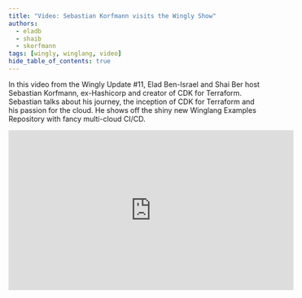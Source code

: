 ```yaml
---
title: "Video: Sebastian Korfmann visits the Wingly Show"
authors: 
  - eladb
  - shaib
  - skorfmann
tags: [wingly, winglang, video]
hide_table_of_contents: true
---
```


In this video from the Wingly Update #11, Elad Ben-Israel and Shai Ber host Sebastian Korfmann, ex-Hashicorp and creator of CDK for Terraform. Sebastian talks about his journey, the inception of CDK for Terraform and his passion for the cloud. He shows off the shiny new Winglang Examples Repository with fancy multi-cloud CI/CD.


<!--truncate-->

<iframe width="560" height="315" src="https://www.youtube.com/embed/3V8fctxhfBs" title="YouTube video player" frameborder="0" allow="accelerometer; autoplay; clipboard-write; encrypted-media; gyroscope; picture-in-picture; web-share" allowfullscreen></iframe>